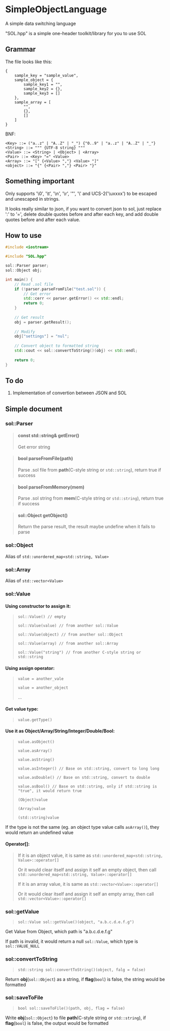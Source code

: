 # SimpleObjectLanguage
A simple data switching language

"SOL.hpp" is a simple one-header toolkit/library for you to use SOL

## Grammar
The file looks like this:
```
{
    sample_key = "sample_value",
    sample_object = {
        sample_key1 = "",
        sample_key2 = {},
        sample_key3 = []
    },
    sample_array = [
        "",
        {},
        []
    ]
}
```

BNF:
```
<Key> ::= ("a..z" | "A..Z" | "_") {"0..9" | "a..z" | "A..Z" | "_"}
<String> ::= """ {UTF-8 string} """
<Value> ::= <String> | <Object> | <Array>
<Pair> ::= <Key> "=" <Value>
<Array> ::= "[" {<Value> ","} <Value> "]"
<object> ::= "{" {<Pair> ","} <Pair> "}"
```

## Something important
Only supports '\0', '\t', '\n', '\r', '\"', '\\' and UCS-2('\uxxxx') to be escaped and unescaped in strings.

It looks really similar to json, if you want to convert json to sol, just replace ':' to '=', delete double quotes before and after each key, and add double quotes before and after each value.

## How to use
```cpp
#include <iostream>

#include "SOL.hpp"

sol::Parser parser;
sol::Object obj;

int main() {
    // Read .sol file
    if (!parser.parseFromFile("test.sol")) {
        // Get error
        std::cerr << parser.getError() << std::endl;
        return 0;
    }
    
    // Get result
    obj = parser.getResult();
    
    // Modify
    obj["settings"] = "nul";
    
    // Convert object to formatted string
    std::cout << sol::convertToString()(obj) << std::endl;
    
    return 0;
}
```

## To do
1. Implementation of convertion between JSON and SOL

## Simple document
### sol::Parser
> #### const std::string& getError()
> Get error string

> #### bool parseFromFile(path)
> Parse .sol file from **path**(C-style string or `std::string`), return true if success

> #### bool parseFromMemory(mem)
> Parse .sol string from **mem**(C-style string or `std::string`), return true if success

> #### sol::Object getObject()
> Return the parse result, the result maybe undefine when it fails to parse

### sol::Object
Alias of `std::unordered_map<std::string, Value>`

### sol::Array
Alias of `std::vector<Value>`

### sol::Value
#### Using constructor to assign it:
> `sol::Value() // empty`
> 
> `sol::Value(value) // from another sol::Value`
> 
> `sol::Value(object) // from another sol::Object`
> 
> `sol::Value(array) // from another sol::Array`
> 
> `sol::Value("string") // from another C-style string or std::string`

#### Using assign operator:
> `value = another_vale`
> 
> `value = another_object`
> 
> ...

#### Get value type:
> `value.getType()`

#### Use it as Object/Array/String/Integer/Double/Bool:
> `value.asObject()`
> 
> `value.asArray()`
> 
> `value.asString()`
> 
> `value.asInteger() // Base on std::string, convert to long long`
> 
> `value.asDouble() // Base on std::string, convert to double`
> 
> `value.asBool() // Base on std::string, only if std::string is "true", it would return true`
> 
> `(Object)value`
> 
> `(Array)value`
> 
> `(std::string)value`
> 
If the type is not the same (eg. an object type value calls `asArray()`), they would return an undefined value

#### Operator\[\]:
> If it is an object value, it is same as `std::unordered_map<std::string, Value>::operator[]`
> 
> Or it would clear itself and assign it self an empty object, then call `std::unordered_map<std::string, Value>::operator[]`
>
> If it is an array value, it is same as `std::vector<Value>::operator[]`
> 
> Or it would clear itself and assign it self an empty array, then call `std::vector<Value>::operator[]`

### sol::getValue
> `sol::Value sol::getValue()(object, "a.b.c.d.e.f.g")`
> 
Get Value from Object, which path is "a.b.c.d.e.f.g"

If path is invalid, it would return a null `sol::Value`, which type is `sol::VALUE_NULL`

### sol::convertToString
> `std::string sol::convertToString()(object, falg = false)`
> 
Return **obj**(`sol::Object`) as a string, if **flag**(`bool`) is false, the string would be formatted

### sol::saveToFile
> `bool sol::saveToFile()(path, obj, flag = false)`
> 
Write **obj**(`sol::Object`) to file **path**(C-style string or `std::string`), if **flag**(`bool`) is false, the output would be formatted
